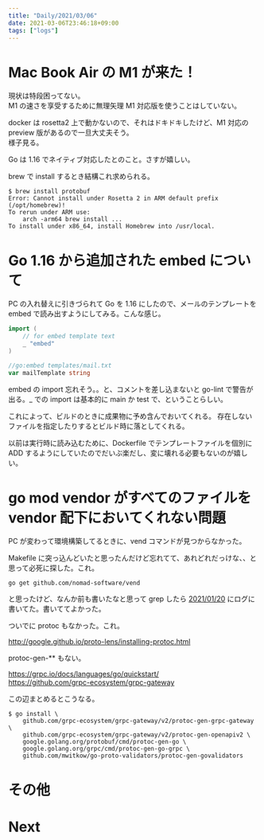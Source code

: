 ```yaml
---
title: "Daily/2021/03/06"
date: 2021-03-06T23:46:18+09:00
tags: ["logs"]
---
```


# Mac Book Air の M1 が来た！

現状は特段困ってない。  
M1 の速さを享受するために無理矢理 M1 対応版を使うことはしていない。

docker は rosetta2 上で動かないので、それはドキドキしたけど、M1 対応の preview 版があるので一旦大丈夫そう。  
様子見る。

Go は 1.16 でネイティブ対応したとのこと。さすが嬉しい。

brew で install するとき結構これ求められる。

```
$ brew install protobuf
Error: Cannot install under Rosetta 2 in ARM default prefix (/opt/homebrew)!
To rerun under ARM use:
    arch -arm64 brew install ...
To install under x86_64, install Homebrew into /usr/local.
```

# Go 1.16 から追加された embed について

PC の入れ替えに引きづられて Go を 1.16 にしたので、メールのテンプレートを embed で読み出すようにしてみる。こんな感じ。

```go
import (
	// for embed template text
	_ "embed"
)

//go:embed templates/mail.txt
var mailTemplate string
```

embed の import 忘れそう。。と、コメントを差し込まないと go-lint で警告が出る。\_ での import は基本的に main か test で、ということらしい。

これによって、ビルドのときに成果物に予め含んでおいてくれる。
存在しないファイルを指定したりするとビルド時に落としてくれる。

以前は実行時に読み込むために、Dockerfile でテンプレートファイルを個別に ADD するようにしていたのでだいぶ楽だし、変に壊れる必要もないのが嬉しい。

# go mod vendor がすべてのファイルを vendor 配下においてくれない問題

PC が変わって環境構築してるときに、vend コマンドが見つからなかった。

Makefile に突っ込んどいたと思ったんだけど忘れてて、あれどれだっけな、、と思って必死に探した。これ。

```
go get github.com/nomad-software/vend
```

と思ったけど、なんか前も書いたなと思って grep したら [2021/01/20](https://sat8bit.github.io/logs/daily-2021-01-20/) にログに書いてた。書いててよかった。

ついでに protoc もなかった。これ。

http://google.github.io/proto-lens/installing-protoc.html

protoc-gen-\*\* もない。

https://grpc.io/docs/languages/go/quickstart/  
https://github.com/grpc-ecosystem/grpc-gateway

この辺まとめるとこうなる。

```
$ go install \
    github.com/grpc-ecosystem/grpc-gateway/v2/protoc-gen-grpc-gateway \
    github.com/grpc-ecosystem/grpc-gateway/v2/protoc-gen-openapiv2 \
    google.golang.org/protobuf/cmd/protoc-gen-go \
    google.golang.org/grpc/cmd/protoc-gen-go-grpc \
    github.com/mwitkow/go-proto-validators/protoc-gen-govalidators
```

# その他

# Next
